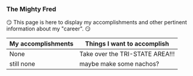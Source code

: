 ### The Mighty Fred

:smirk: This page is here to display my accomplishments and other pertinent information about my "career". :smirk:

My accomplishments | Things I want to accomplish
-------------------|----------------------------
None               | Take over the TRI-STATE AREA!!!
still none         | maybe make some nachos?

